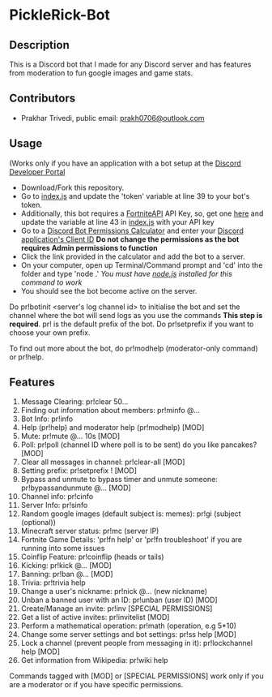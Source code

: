 # PickleRick-Bot
## Description
This is a Discord bot that I made for any Discord server and has features from moderation to fun google images and game stats.

## Contributors
- Prakhar Trivedi, public email: prakh0706@outlook.com

## Usage

(Works only if you have an application with a bot setup at the [Discord Developer Portal](https://discord.com/developers)

- Download/Fork this repository.
- Go to [index.js](https://github.com/Prakhar896/PickleRick-Bot/blob/main/index.js) and update the 'token' variable at line 39 to your bot's token.
- Additionally, this bot requires a [FortniteAPI](https://fortnite-api.com) API Key, so, get one [here](https://dash.fortnite-api.com/) and update the variable at line 43 in [index.js](https://github.com/Prakhar896/PickleRick-Bot/blob/main/index.js) with your API key
- Go to a [Discord Bot Permissions Calculator](https://discordapi.com/permissions.html#8) and enter your [Discord application's Client ID](https://discord.com/developers) **Do not change the permissions as the bot requires Admin permissions to function**
- Click the link provided in the calculator and add the bot to a server.
- On your computer, open up Terminal/Command prompt and 'cd' into the folder and type 'node .' *You must have [node.js](https://nodejs.org) installed for this command to work*
- You should see the bot become active on the server.

Do pr!botinit <server's log channel id> to initialise the bot and set the channel where the bot will send logs as you use the commands **This step is required**.
pr! is the default prefix of the bot. Do pr!setprefix <prefix> if you want to choose your own prefix.

To find out more about the bot, do pr!modhelp (moderator-only command) or pr!help.

## Features
1) Message Clearing: pr!clear 50...
2) Finding out information about members: pr!minfo @...
3) Bot Info: pr!info
4) Help (pr!help) and moderator help (pr!modhelp) [MOD]
5) Mute: pr!mute @... 10s [MOD]
6) Poll: pr!poll (channel ID where poll is to be sent) do you like pancakes? [MOD]
7) Clear all messages in channel: pr!clear-all [MOD]
8) Setting prefix: pr!setprefix ! [MOD]
9) Bypass and unmute to bypass timer and unmute someone: pr!bypassandunmute @... [MOD]
10) Channel info: pr!cinfo
11) Server Info: pr!sinfo
12) Random google images (default subject is: memes): pr!gi (subject (optional))
13) Minecraft server status: pr!mc (server IP)
12) Fortnite Game Details: 'pr!fn help' or 'pr!fn troubleshoot' if you are running into some issues
13) Coinflip Feature: pr!coinflip (heads or tails)
14) Kicking: pr!kick @... [MOD]
15) Banning: pr!ban @... [MOD]
15) Trivia: pr!trivia help
16) Change a user's nickname: pr!nick @... (new nickname) 
17) Unban a banned user with an ID: pr!unban (user ID) [MOD]
18) Create/Manage an invite: pr!inv [SPECIAL PERMISSIONS]
19) Get a list of active invites: pr!invitelist [MOD]
20) Perform a mathematical operation: pr!math (operation, e.g 5*10)
21) Change some server settings and bot settings: pr!ss help [MOD]
22) Lock a channel (prevent people from messaging in it): pr!lockchannel help [MOD]
23) Get information from Wikipedia: pr!wiki help

Commands tagged with [MOD] or [SPECIAL PERMISSIONS] work only if you are a moderator or if you have specific permissions.
